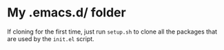 # My .emacs.d/ folder

If cloning for the first time, just run `setup.sh` to clone all the packages that are used by the `init.el` script.
